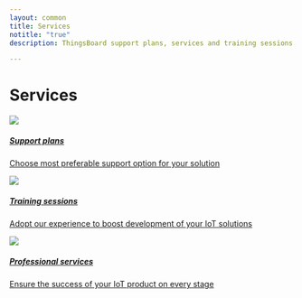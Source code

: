 ```yaml
---
layout: common
title: Services
notitle: "true"
description: ThingsBoard support plans, services and training sessions

---
```


<h1 class="mainTitle services">Services</h1>

<div class="service-cards">
    <a href="/docs/services/support/" class="card">
        <img src="https://img.thingsboard.io/support-icon.svg">
        <h5 class="title">Support plans</h5>
        <p>Choose most preferable support option for your solution</p>
    </a>
    <a href="/docs/services/trainings/" class="card">
        <img src="https://img.thingsboard.io/train-icon.svg">
        <h5 class="title">Training sessions</h5>
        <p>Adopt our experience to boost development of your IoT solutions</p>
    </a>
    <a href="/docs/services/consulting/" class="card">
        <img src="https://img.thingsboard.io/prof-icon.svg">
        <h5 class="title">Professional services</h5>
        <p>Ensure the success of your IoT product on every stage</p>
    </a>    
</div>
